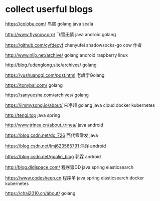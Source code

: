 # collect userful blogs

https://colobu.com/ 鸟窝 golang java scala

http://www.flysnow.org/ 飞雪无情 java android golang

https://github.com/cyfdecyf chenyufei shadowsocks-go cow 作者

http://www.nljb.net/archive/ golang android raspberry linux

http://blog.fudenglong.site/archives/ golang

https://yushuangqi.com/post.html 老虞学Golang

https://tonybai.com/ golang

https://sanyuesha.com/archives/ golang

https://jimmysong.io/about/ 宋净超 golang java cloud docker kubernetes

http://tengj.top java spring

http://www.trinea.cn/about_trinea/ java android

https://blog.csdn.net/dc_726 西代零零发 java

https://blog.csdn.net/lmj623565791 鸿洋 android

https://blog.csdn.net/guolin_blog 郭霖 android

http://blog.didispace.com/ 程序猿DD java spring elasticsearch

https://www.codesheep.cn 程序羊 java spring elasticsearch docker kubernetes

https://chai2010.cn/about/ golang
